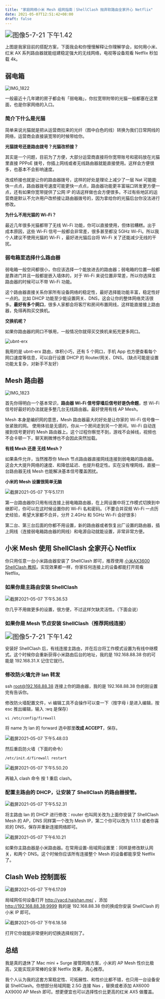 ```yaml
---
title: "家庭网络小米 Mesh 组网指南｜ShellClash 抛弃软路由全家开心 Netflix"
date: 2021-05-07T12:51:42+08:00
draft: false
---
```


<img src="https://oss.qust.me/img/%E5%9B%BE%E5%83%8F5-7-21%20%E4%B8%8B%E5%8D%881.42.JPG" alt="图像5-7-21 下午1.42" style="zoom:150%;" />

上图是我家目前的搭配方案，下面我会和你慢慢解释让你理解学会，如何用小米、红米 AX 系列路由器就能组建稳定强大的无线网络，电视等设备观看 Netflix 秒加载 4k。<!--more-->

## 弱电箱

![IMG_1822](https://oss.qust.me/img/IMG_1822.JPG)

一般最近十几年建的房子都会有「弱电箱」，你拉宽带附带的光猫一般都塞在这里面，也是你家网络的入口。

### 简介下什么是光猫

简单来说光猫就是把从运营商拉来的光纤（图中白色的线）转换为我们日常网线的网络，运营商会直接装宽带的时候带给你。

**光猫拨号还是路由拨号？光猫改桥接？**

其实是一个问题，目前为了方便，大部分运营商直接将你宽带账号和密码放在光猫里直接 PPPoE 拨号，你插上网线或者无线路由器就能直接使用。这样会方便很多，也基本不会影响速度。

改成桥接也就是让你的路由器拨号，这样的好处是理论上减少了一层 Nat 可能能快一点点，路由器拨号速度可能更快一点点，路由器功能更丰富端口转发更方便一点，还有如果你宽带提供了公网 IP 的话这样做也会方便很多。不过有些地区的运营商是默认不允许用户改桥接让路由器拨号的，因为拿给你的光猫后台你没法进行修改。

**为什么不用光猫的 Wi-Fi？**

最近几年很多光猫都带了无线 Wi-Fi 功能，你可以直接使用，但体验糟糕。出于成本原因，这些 Wi-Fi 信号一般都会非常差，很多甚至都没 5GHz Wi-Fi。所以我个人建议不使用光猫的 Wi-Fi ，最好进光猫后台将 Wi-Fi 关了还能减少无线的干扰。

### 弱电箱里选择什么路由器

弱电箱一般空间都很小，你应该选择一个能放进去的路由器；弱电箱的位置一般都是靠进门并且一般都是嵌入墙体的，对于 Wi-Fi 来说位置非常差，所以你选择主路由器的时候可以不带 Wi-Fi 功能。

这个路由器直接关系你家所有设备网络的稳定性，最好选择能功能丰富，稳定性好一点的。比如 DHCP 功能至少能设置网关、DNS，这会让你的整体网络灵活很多。**最好有多个网口**，很多人家都会将客厅和房间布置网线，这样能直接接上路由器，免得再购买交换机。

**交换机呢？** 

如果你路由器的网口不够用，一般情况你就得买交换机来拓充更多网口。

![ubnt-erx](https://oss.qust.me/img/ubnt-erx.jpg)

我用的是 ubnt-erx 路由，体积小巧，还有 5 个网口，手机 App 也方便查看每个网口速度等信息，可以自行设置 DHCP 的 Router/网关、DNS。（缺点可能是设置功能太复杂，对新手不友好）

## Mesh 路由器

![IMG_1823](https://oss.qust.me/img/IMG_1823.JPG)

首先你得明白一个基本常识，**路由器 Wi-Fi 信号穿墙后信号好是伪命题**，想 Wi-Fi 信号好最好的办法就是多整几台无线路由器。最好使用有线 AP Mesh。

Mesh 本身是编织网的意思，Mesh 路由器最大的好处是让你家的 Wi-Fi 信号像一张紧致的网。 使用体验是无感的，你从一个房间走到另一个房间，Wi-Fi 自动连接到信号更好的 Mesh 路由器上。这个过程你察觉不到，游戏不会掉线，视频也不会卡顿一下，聊天刷微博也不会因此突然加载。

**有线 Mesh 还是 无线 Mesh？**

如果条件允许，当然推荐你 Mesh 节点路由器直接网线连接到弱电箱的路由器。这会大大提升网络的速度、和降低延迟、也提升稳定性。实在没有埋网线，直接一台路由器无线 Mesh 也能解决基本信号覆盖困扰。

**小米的 Mesh 设置很简单无脑**

![截屏2021-05-07 下午5.17.11](https://oss.qust.me/img/%E6%88%AA%E5%B1%8F2021-05-07%20%E4%B8%8B%E5%8D%885.17.11.jpg)

第一台路由器你只用有线连接上弱电箱路由器，在上网设置中将工作模式切换到中继即可，你可以在这时候设置你的 Wi-Fi 名和密码。（不要合并双频 Wi-Fi 一点历史经验，希望大家都不合并，分开 2.4GHz 和 5GHz Wi-Fi 会好很多）

第二台、第三台后面的你都不用设置，新的路由器或者恢复出厂设置的路由器，插上网线（连接弱电箱路由器的网线）和电源自动就能设置，非常非常方便。

## 小米 Mesh 使用 ShellClash 全家开心 Netflix

你只用任意一台小米路由器安装了 ShellClash 即可，推荐使用 [小米AX3600 ShellClash 教程](https://qust.me/)。实现效果都一样，你家任何连接上的设备都能打开观看 Netflix。

### 如果你是主路由安装 ShellClash

![截屏2021-05-07 下午5.36.53](https://oss.qust.me/img/%E6%88%AA%E5%B1%8F2021-05-07%20%E4%B8%8B%E5%8D%885.36.53.jpg)

你几乎不用做更多的设置，很方便，不过这样欠缺灵活性。（下面会说）

### 如果你是 Mesh 节点安装 ShellClash（推荐网线连接）

<img src="https://oss.qust.me/img/%E5%9B%BE%E5%83%8F5-7-21%20%E4%B8%8B%E5%8D%881.42.JPG" alt="图像5-7-21 下午1.42" style="zoom:150%;" />

安装好 ShellClash 后，有线连接主路由，并在后台将工作模式设置为有线中继模式。这个时候你会重新获得小米路由后台的地址，我的是 192.168.88.38 你的可能是 192.168.31.X  记住它就行。

### 修改防火墙允许 lan 转发

ssh root@192.168.88.38 连接上你的路由器，我的是 192.168.88.38 你的刚设置完有告诉你。

修改防火墙配置文件，vi 编辑工具不会操作可以查一下（按字母 i 是进入编辑，按 esc 推出编辑，输入 :wq 是保存）

```
vi /etc/config/firewall
```

将 name 为  lan 的 forward 选中那里**改成 ACCEPT**，保存。

![截屏2021-05-07 下午5.48.03](https://oss.qust.me/img/%E6%88%AA%E5%B1%8F2021-05-07%20%E4%B8%8B%E5%8D%885.48.03.jpg)

然后重启防火墙（下面的命令）

```
/etc/init.d/firewall restart
```

![截屏2021-05-07 下午5.50.20](https://oss.qust.me/img/%E6%88%AA%E5%B1%8F2021-05-07%20%E4%B8%8B%E5%8D%885.50.20.jpg)

再输入 clash 命令 按 1 重启 clash。

### 配置主路由的 DHCP，让安装了 ShellClash 的路由器接管。

![截屏2021-05-07 下午5.52.31](https://oss.qust.me/img/%E6%88%AA%E5%B1%8F2021-05-07%20%E4%B8%8B%E5%8D%885.52.31.jpg)



将主路由 lan 的 DHCP 进行修改：router 也叫网关改为上面你安装了 ShellClash Mesh 的 AP，DNS 同样第一个改为 Mesh IP，第二个你可以改为 1.1.1.1 或者你喜欢的 DNS，保存并重新连接网络即可。

![截屏2021-05-07 下午6.10.21](https://oss.qust.me/img/%E6%88%AA%E5%B1%8F2021-05-07%20%E4%B8%8B%E5%8D%886.10.21.jpg)

如果你主路由器是小米路由器。在常用设置-局域网设置里：同样是修改默认网关，和两个 DNS。这个时候你应该所有连接整个 Mesh 的设备都能享受 Netflix 了。

## Clash  Web 控制面板

![截屏2021-05-07 下午6.17.09](https://oss.qust.me/img/%E6%88%AA%E5%B1%8F2021-05-07%20%E4%B8%8B%E5%8D%886.17.09.jpg)

局域网任何设备打开 http://yacd.haishan.me/ ，添加 http://192.168.88.38:9999 我的是 192.168.88.38 你的换成你安装 ShellClash 的小米 IP 即可。

![截屏2021-05-07 下午6.18.58](https://oss.qust.me/img/%E6%88%AA%E5%B1%8F2021-05-07%20%E4%B8%8B%E5%8D%886.18.58.jpg)

打开它你就能非常便利的切换选择规则了。

## 总结

我是真的退休了 Mac mini + Surge 接管网络方案，小米的 AP Mesh 性价比极高，又能实现非常棒的全家 Netflix 效果，真心推荐。

我个人认为我的这套方案稳定性、可拓展性、和性价比都不错，也只用一台设备安装 ShellClash。你想部分局域网能 2.5G 连接 Nas ，替换或者添加 AX6000 AX9000 AP Mesh 即可。想更便宜也可以选择性价比更高的红米 AX5 做覆盖。